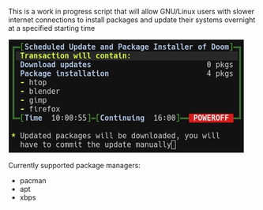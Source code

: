 This is a work in progress script that will allow GNU/Linux users with slower internet connections to install packages and update their systems overnight at a specified starting time

![SUPID](screen.jpg)

Currently supported package managers:
- pacman
- apt
- xbps

